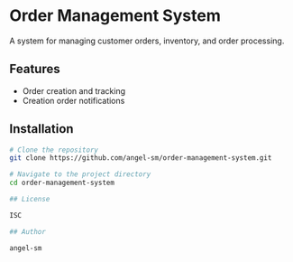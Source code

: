 # Order Management System

A system for managing customer orders, inventory, and order processing.

## Features

- Order creation and tracking
- Creation order notifications 

## Installation

```bash
# Clone the repository
git clone https://github.com/angel-sm/order-management-system.git

# Navigate to the project directory
cd order-management-system

## License

ISC

## Author

angel-sm